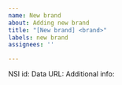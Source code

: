 ```yaml
---
name: New brand
about: Adding new brand
title: "[New brand] <brand>"
labels: new brand
assignees: ''

---
```


NSI id: 
Data URL: 
Additional info:
